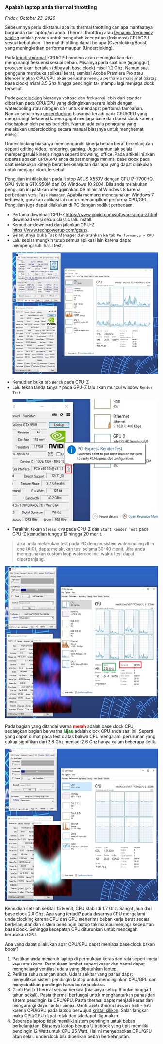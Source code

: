 ### **Apakah laptop anda thermal throttling**
_Friday, October 23, 2020_

Sebelumnya perlu diketahui apa itu thermal throttling dan apa manfaatnya bagi anda dan laptop/pc anda. 
Thermal throttling atau [Dynamic frequency scaling](https://en.wikipedia.org/wiki/Dynamic_frequency_scaling) 
adalah proses untuk mengubah kecepatan (frekuensi) CPU/GPU sesuai kebutuhan. Thermal throttling 
dapat berupa (Overcloking/Boost) yang meningkatkan performa maupun (Undercloking).

Pada [kondisi normal](https://en.wikipedia.org/wiki/Advanced_Configuration_and_Power_Interface#Power_states), 
CPU/GPU modern akan meningkatkan dan mengurangi frekuensi sesuai beban. Misalnya pada saat idle (nganggur), 
prosesor akan berjalan (dibawah base clock) misal 1.2 Ghz. Namun saat pengguna membuka aplikasi berat, semisal 
Adobe Premiere Pro atau Blender makan CPU/GPU akan berusaha menuju performa maksimal (diatas base clock) misal 
3.5 Ghz hingga pendingin tak mampu lagi menjaga clock tersebut.

Pada [overclocking](https://en.wikipedia.org/wiki/Overclocking) biasanya voltase dan frekuensi lebih dari 
standar diberikan pada CPU/GPU yang didinginkan secara lebih dengan watercooling atau nitrogen cair untuk 
mendapat performa tambahan. Namun sebaliknya [underclocking](https://en.wikipedia.org/wiki/Underclocking#Graphics_cards) 
biasanya terjadi pada CPU/GPU yang mengurangi frekuensi karena gagal menjaga base dan boost clock karena 
disebapkan oleh panas berlebih. Namun ada pula pengguna yang melakukan underclocking secara manual biasanya 
untuk menghemat energi.

Underclocking biasanya mempengaruhi kinerja beban berat berkelanjutan seperti editing video, rendering, gaming. 
Juga namun tak selalu mempengaruhi kinerja ringan seperti browsing, office. Pada artikel ini akan dibahas apakah 
CPU/GPU anda dapat menjaga minimal base clock pada saat melakukan kinerja berat berkelanjutan dan apa yang dapat 
dilakukan untuk menjaga clock tersebut.

Pengujian ini dilakukan pada laptop ASUS X550V dengan CPU I7-7700HQ, GPU Nvidia GTX 950M dan OS Windows 10 2004. 
Bila anda melakukan pengujian ini pastikan menggunakan OS minimal Windows 8 karena perbedaan versi `Task Manager`. 
Apabila memang menggunakan Windows 7 kebawah, gunakan aplikasi lain untuk menampilkan performa CPU/GPU. Pengujian 
juga dapat dilakukan di PC dengan sedikit perbedaan.

* Pertama download CPU-Z <https://www.cpuid.com/softwares/cpu-z.html> download versi setup classic lalu install.
* Kemudian download dan jalankan GPU-Z <https://www.techpowerup.com/gpuz/>.
* Selanjutnya buka Task Manager dan arahkan ke tab `Performance > CPU`
* Lalu sebisa mungkin tutup semua aplikasi lain karena dapat mempengaruhi hasil test.
    <p align="center">
        <img src="./posts/2020-10-23-apakah-laptop-anda-thermal-throttling/1.jpg" height="400em" alt="img1">
    </p>
* Kemudian buka tab `Bench` pada CPU-Z
* Lalu tekan tanda tanya `?` pada GPU-Z lalu akan muncul window `Render Test`
    <p align="center">
        <img src="./posts/2020-10-23-apakah-laptop-anda-thermal-throttling/2.jpg" height="400em" alt="img2">
    </p>
* Terakhir, tekan `Stress CPU` pada CPU-Z dan `Start Render Test` pada GPU-Z kemudian tunggu 10 hingga 20 menit.

> Jika anda melakukan test pada PC dengan sistem watercooling all in one (AIO), dapat melakukan test selama 30-40 menit. 
Jika anda menggunakan custom loop watercooling, waktu test dapat diperpanjang.

<p align="center">
    <img src="./posts/2020-10-23-apakah-laptop-anda-thermal-throttling/3.jpg" height="500em" alt="img3">
</p>

Pada bagian yang ditandai warna **<span style="color:red;">merah</span>** adalah base clock CPU, sedangkan bagian 
berwarna **<span style="color:green;">hijau</span>** adalah clock CPU anda saat ini. Seperti yang dapat dilihat 
pada test diatas bahwa CPU mengalami penurunan yang cukup signifikan dari 2.8 Ghz menjadi 2.6 Ghz hanya dalam 
beberapa detik.

<p align="center">
    <img src="./posts/2020-10-23-apakah-laptop-anda-thermal-throttling/4.jpg" height="500em" alt="img4">
</p>

Kemudian setelah sekitar 15 Menit, CPU stabil di 1.7 Ghz. Sangat jauh dari base clock 2.8 Ghz. Apa yang terjadi? 
pada dasarnya CPU mengalami underclocking karena CPU dan GPU menerima beban kerja berat secara berkelanjutan dan 
sistem pendingin laptop tak mampu menjaga kecepatan base clock. Sehingga kecepatan CPU diturunkan untuk mencegah 
kerusakan CPU.

Apa yang dapat dilakukan agar CPU/GPU dapat menjaga base clock bakan boost?
1. Pastikan anda menaruh laptop di permukaan keras dan rata seperti meja kayu atau kaca. Permukaan lembut seperti kasur 
dan bantal dapat menghalangi ventilasi udara yang dibutuhkan laptop.
1. Periksa suhu ruangan anda. Udara sekitar yang panas dapat menyulitkan sistem pendingin laptop untuk 
mendinginkan CPU/GPU dan menyebabkan pendingin harus bekerja ekstra.
1. Ganti Pasta Thermal secara berkala (biasanya setiap 6 bulan hingga 1 tahun sekali). Pasta thermal berfungsi untuk 
menghantarkan panas dari sistem pendingin ke CPU/GPU. Pasta thermal dapat menjadi keras dan mengurangi daya hantar 
panas. Ganti pasta thermal secara hati - hati karena CPU/GPU pada laptop berwujud [kristal silikon](https://en.wikipedia.org/wiki/Wafer_(electronics)). 
Salah langkah maka CPU/GPU dapat retak dan tak dapat digunakan.
1. Beberapa laptop tidak memiliki sistem pendingin untuk beban berkelanjutan. Biasanya laptop berupa Ultrabook 
yang tipis memiliki pendingin 12 Watt untuk CPU 25 Watt. Hal ini menyebabkan CPU/GPU akan selalu underclock bila 
diberikan beban berkelanjutan.
